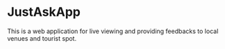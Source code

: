 # JustAskApp
This is a web application for live viewing and providing feedbacks to local venues and tourist spot.

